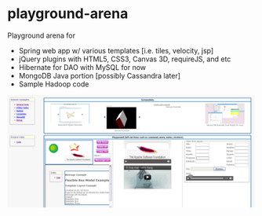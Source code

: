 playground-arena
================

Playground arena for
* Spring web app w/ various templates [i.e. tiles, velocity, jsp]
* jQuery plugins with HTML5, CSS3, Canvas 3D, requireJS, and etc
* Hibernate for DAO with MySQL for now
* MongoDB Java portion [possibly Cassandra later]
* Sample Hadoop code

![ScreenShot](https://github.com/JHKTruth/playground-arena/blob/master/examples/generic/src/main/webapp/images/screenshots/indexSS.jpg?raw=true)
